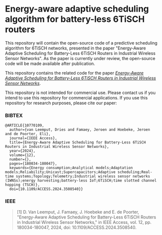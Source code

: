 # Energy-aware adaptive scheduling algorithm for battery-less 6TiSCH routers
This repository will contain the open-source code of a predictive scheduling algorithm for 6TiSCH networks, presented in the paper "Energy-Aware Adaptive Scheduling for Battery-Less 6TiSCH Routers in Industrial Wireless Sensor Networks". As the paper is currently under review, the open-source code will be made available after publication.

This repository contains the related code for the paper *[Energy-Aware Adaptive Scheduling for Battery-Less 6TiSCH Routers in Industrial Wireless Sensor Networks](https://doi.org/10.1109/ACCESS.2024.3508540)*.

This repository is not intended for commercial use. Please contact us if you intend to use this repository for commercial applications.
If you use this repository for research purposes, please cite our paper:

### BIBTEX ###
```
@ARTICLE{10770109,
  author={van Leemput, Dries and Famaey, Jeroen and Hoebeke, Jeroen and de Poorter, Eli},
  journal={IEEE Access}, 
  title={Energy-Aware Adaptive Scheduling for Battery-Less 6TiSCH Routers in Industrial Wireless Sensor Networks}, 
  year={2024},
  volume={12},
  number={},
  pages={180034-180047},
  keywords={Energy consumption;Analytical models;Adaptation models;Reliability;Unicast;Supercapacitors;Adaptive scheduling;Real-time systems;Topology;Telemetry;Industrial wireless sensor networks (IWNSs);energy harvesting;battery-less IoT;6TiSCH;time slotted channel hopping (TSCH)},
  doi={10.1109/ACCESS.2024.3508540}}
```
### IEEE ###
> [1] D. Van Leemput, J. Famaey, J. Hoebeke and E. de Poorter, "Energy-Aware Adaptive Scheduling for Battery-Less 6TiSCH Routers in Industrial Wireless Sensor Networks," in IEEE Access, vol. 12, pp. 180034-180047, 2024, doi: 10.1109/ACCESS.2024.3508540.
